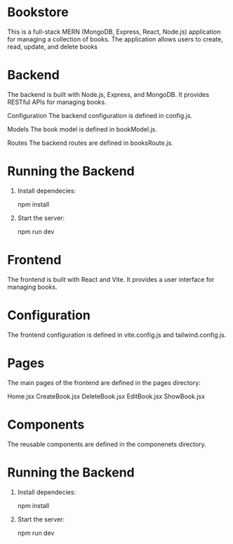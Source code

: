 # Bookstore

This is a full-stack MERN (MongoDB, Express, React, Node.js) application for managing a collection of books. The application allows users to create, read, update, and delete books

# Backend

The backend is built with Node.js, Express, and MongoDB. It provides RESTful APIs for managing books.

Configuration
The backend configuration is defined in config.js.

Models
The book model is defined in bookModel.js.

Routes
The backend routes are defined in booksRoute.js.

# Running the Backend

1. Install dependecies:

    npm install

2. Start the server:

    npm run dev

# Frontend
The frontend is built with React and Vite. It provides a user interface for managing books.

# Configuration
The frontend configuration is defined in vite.config.js and tailwind.config.js.

# Pages
The main pages of the frontend are defined in the pages directory:

Home.jsx
CreateBook.jsx
DeleteBook.jsx
EditBook.jsx
ShowBook.jsx

# Components
The reusable components are defined in the componenets directory.

# Running the Backend

1. Install dependecies:

    npm install

2. Start the server:

    npm run dev